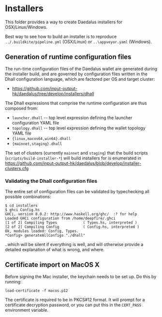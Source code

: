 # Installers

This folder provides a way to create Daedalus installers for OSX/Linux/Windows.

Best way to see how to build an installer is to reproduce `../.buildkite/pipeline.yml` (OSX/Linux)
or `..\appveyor.yaml` (Windows).

## Generation of runtime configuration files

The run-time configuration files of the Daedalus wallet are generated during the
installer build, and are governed by configuration files written in the Dhall
configuration language, which are factored per OS and target cluster:

  - https://github.com/input-output-hk/daedalus/tree/develop/installers/dhall

The Dhall expressions that comprise the runtime configuration are thus composed from:
  - `launcher.dhall` -- top level expression defining the launcher configuration YAML file
  - `topology.dhall` -- top level expression defining the wallet topology YAML file
  - `{linux,macos64,win64}.dhall`
  - `{mainnet,staging}.dhall`

The set of clusters (currently `mainnet` and `staging`) that the build scripts
(`scripts/build-installer-*`) will build installers for is enumerated in
https://github.com/input-output-hk/daedalus/blob/develop/installer-clusters.cfg

### Validating the Dhall configuration files

The entire set of configuration files can be validated by typechecking all
possible combinations:

    $ cd installers
    $ ghci Config.hs
    GHCi, version 8.0.2: http://www.haskell.org/ghc/  :? for help
    Loaded GHCi configuration from /home/deepfire/.ghci
    [1 of 2] Compiling Types            ( Types.hs, interpreted )
    [2 of 2] Compiling Config           ( Config.hs, interpreted )
    Ok, modules loaded: Config, Types.
    *Config> generateAllConfigs "./dhall"

..which will be silent if everything is well, and will otherwise provide
a detailed explanation of what is wrong, and where.

## Certificate import on MacOS X

Before signing the Mac installer, the keychain needs to be set up. Do this by running:

    load-certificate -f macos.p12

The certificate is required to be in PKCS#12 format. It will prompt
for a certificate decryption password, or you can put this in the
`CERT_PASS` environment variable.
